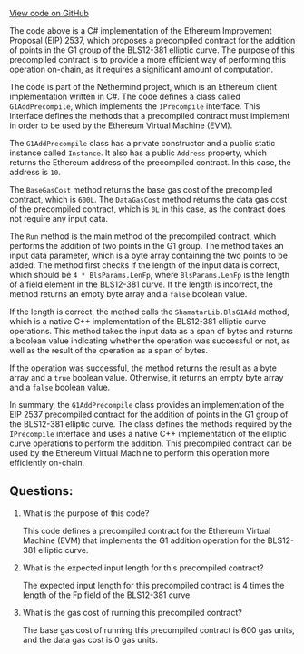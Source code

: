 [View code on GitHub](https://github.com/NethermindEth/nethermind/src/Nethermind/Nethermind.Evm/Precompiles/Bls/Shamatar/G1AddPrecompile.cs)

The code above is a C# implementation of the Ethereum Improvement Proposal (EIP) 2537, which proposes a precompiled contract for the addition of points in the G1 group of the BLS12-381 elliptic curve. The purpose of this precompiled contract is to provide a more efficient way of performing this operation on-chain, as it requires a significant amount of computation.

The code is part of the Nethermind project, which is an Ethereum client implementation written in C#. The code defines a class called `G1AddPrecompile`, which implements the `IPrecompile` interface. This interface defines the methods that a precompiled contract must implement in order to be used by the Ethereum Virtual Machine (EVM).

The `G1AddPrecompile` class has a private constructor and a public static instance called `Instance`. It also has a public `Address` property, which returns the Ethereum address of the precompiled contract. In this case, the address is `10`.

The `BaseGasCost` method returns the base gas cost of the precompiled contract, which is `600L`. The `DataGasCost` method returns the data gas cost of the precompiled contract, which is `0L` in this case, as the contract does not require any input data.

The `Run` method is the main method of the precompiled contract, which performs the addition of two points in the G1 group. The method takes an input data parameter, which is a byte array containing the two points to be added. The method first checks if the length of the input data is correct, which should be `4 * BlsParams.LenFp`, where `BlsParams.LenFp` is the length of a field element in the BLS12-381 curve. If the length is incorrect, the method returns an empty byte array and a `false` boolean value.

If the length is correct, the method calls the `ShamatarLib.BlsG1Add` method, which is a native C++ implementation of the BLS12-381 elliptic curve operations. This method takes the input data as a span of bytes and returns a boolean value indicating whether the operation was successful or not, as well as the result of the operation as a span of bytes.

If the operation was successful, the method returns the result as a byte array and a `true` boolean value. Otherwise, it returns an empty byte array and a `false` boolean value.

In summary, the `G1AddPrecompile` class provides an implementation of the EIP 2537 precompiled contract for the addition of points in the G1 group of the BLS12-381 elliptic curve. The class defines the methods required by the `IPrecompile` interface and uses a native C++ implementation of the elliptic curve operations to perform the addition. This precompiled contract can be used by the Ethereum Virtual Machine to perform this operation more efficiently on-chain.
## Questions: 
 1. What is the purpose of this code?
    
    This code defines a precompiled contract for the Ethereum Virtual Machine (EVM) that implements the G1 addition operation for the BLS12-381 elliptic curve.

2. What is the expected input length for this precompiled contract?
    
    The expected input length for this precompiled contract is 4 times the length of the Fp field of the BLS12-381 curve.

3. What is the gas cost of running this precompiled contract?
    
    The base gas cost of running this precompiled contract is 600 gas units, and the data gas cost is 0 gas units.